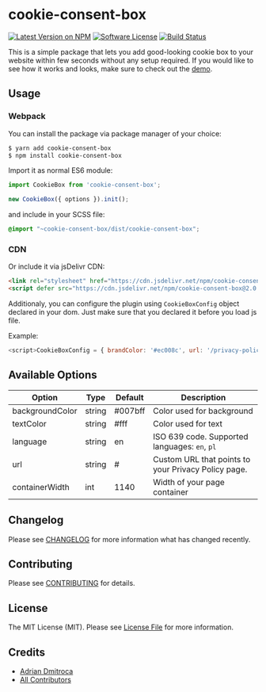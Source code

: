 # cookie-consent-box

[![Latest Version on NPM](https://img.shields.io/npm/v/cookie-consent-box.svg?style=flat-square)](https://npmjs.com/package/cookie-consent-box)
[![Software License](https://img.shields.io/badge/license-MIT-brightgreen.svg?style=flat-square)](LICENSE.md)
[![Build Status](https://img.shields.io/travis/adriandmitroca/cookie-consent-box/master.svg?style=flat-square)](https://travis-ci.org/adriandmitroca/cookie-consent-box)

This is a simple package that lets you add good-looking cookie box to your website
within few seconds without any setup required. If you would like to see
how it works and looks, make sure to check out the [demo](https://adriandmitroca.github.io/cookie-consent-box).

## Usage

### Webpack

You can install the package via package manager of your choice:

```bash
$ yarn add cookie-consent-box
$ npm install cookie-consent-box
```

Import it as normal ES6 module:

```js
import CookieBox from 'cookie-consent-box';

new CookieBox({ options }).init();
```

and include in your SCSS file:

```scss
@import "~cookie-consent-box/dist/cookie-consent-box";
```

### CDN

Or include it via jsDelivr CDN:
```html
<link rel="stylesheet" href="https://cdn.jsdelivr.net/npm/cookie-consent-box@2.0.0/dist/cookie-consent-box.min.css"></script>
<script defer src="https://cdn.jsdelivr.net/npm/cookie-consent-box@2.0.0/dist/cookie-consent-box.min.js"></script>
```

Additionaly, you can configure the plugin using `CookieBoxConfig` object declared in your dom. 
Just make sure that you declared it before you load js file.

Example:
```js
<script>CookieBoxConfig = { brandColor: '#ec008c', url: '/privacy-policy' }</script>
```

## Available Options

| Option | Type | Default | Description |
|---|---|---|----|
| backgroundColor | string | #007bff | Color used for background |
| textColor | string | #fff | Color used for text |
| language | string | en | ISO 639 code. Supported languages: `en`, `pl` |
| url  | string | # | Custom URL that points to your Privacy Policy page.
| containerWidth | int | 1140 | Width of your page container

## Changelog

Please see [CHANGELOG](CHANGELOG.md) for more information what has changed recently.

## Contributing

Please see [CONTRIBUTING](CONTRIBUTING.md) for details.

## License

The MIT License (MIT). Please see [License File](LICENSE.md) for more information.

## Credits

- [Adrian Dmitroca](https://github.com/adriandmitroca)
- [All Contributors](../../contributors)

